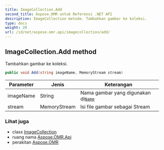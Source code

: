 ```yaml
---
title: ImageCollection.Add
second_title: Aspose.OMR untuk Referensi .NET API
description: ImageCollection metode. Tambahkan gambar ke koleksi.
type: docs
weight: 20
url: /id/net/aspose.omr.api/imagecollection/add/
---
```

## ImageCollection.Add method

Tambahkan gambar ke koleksi.

```csharp
public void Add(string imageName, MemoryStream stream)
```

| Parameter | Jenis | Keterangan |
| --- | --- | --- |
| imageName | String | Nama gambar yang digunakan di[`Name`](../../../aspose.omr.generation.config.elements/imageconfig/name/) |
| stream | MemoryStream | Isi file gambar sebagai Stream |

### Lihat juga

* class [ImageCollection](../)
* ruang nama [Aspose.OMR.Api](../../imagecollection/)
* perakitan [Aspose.OMR](../../../)


